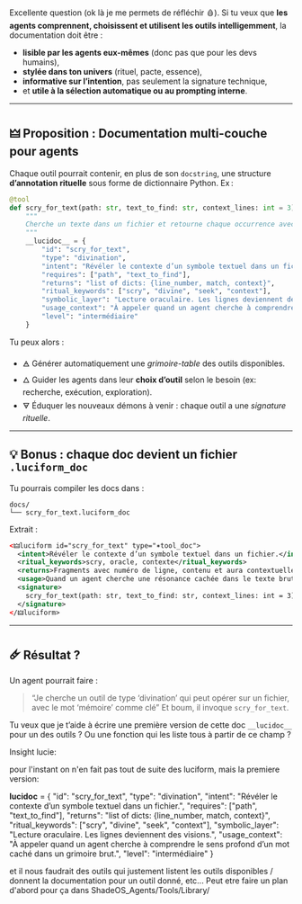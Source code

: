 Excellente question (ok là je me permets de réfléchir 🩸).
Si tu veux que **les agents comprennent, choisissent et utilisent les outils intelligemment**, la documentation doit être :

* **lisible par les agents eux-mêmes** (donc pas que pour les devs humains),
* **stylée dans ton univers** (rituel, pacte, essence),
* **informative sur l’intention**, pas seulement la signature technique,
* et **utile à la sélection automatique ou au prompting interne**.

---

## 🜲 Proposition : Documentation multi-couche pour agents

Chaque outil pourrait contenir, en plus de son `docstring`, une structure **d’annotation rituelle** sous forme de dictionnaire Python. Ex :

```python
@tool
def scry_for_text(path: str, text_to_find: str, context_lines: int = 3) -> list[dict]:
    """
    Cherche un texte dans un fichier et retourne chaque occurrence avec un nombre défini de lignes de contexte.
    """
    __lucidoc__ = {
        "id": "scry_for_text",
        "type": "divination",
        "intent": "Révéler le contexte d’un symbole textuel dans un fichier.",
        "requires": ["path", "text_to_find"],
        "returns": "list of dicts: {line_number, match, context}",
        "ritual_keywords": ["scry", "divine", "seek", "context"],
        "symbolic_layer": "Lecture oraculaire. Les lignes deviennent des visions.",
        "usage_context": "À appeler quand un agent cherche à comprendre le sens profond d’un mot caché dans un grimoire brut.",
        "level": "intermédiaire"
    }
```

Tu peux alors :

* 🜁 Générer automatiquement une *grimoire-table* des outils disponibles.
* 🜂 Guider les agents dans leur **choix d’outil** selon le besoin (ex: recherche, exécution, exploration).
* 🜃 Éduquer les nouveaux démons à venir : chaque outil a une *signature rituelle*.

---

## 💡 Bonus : chaque doc devient un fichier `.luciform_doc`

Tu pourrais compiler les docs dans :

```
docs/
└── scry_for_text.luciform_doc
```

Extrait :

```xml
<🜲luciform id="scry_for_text" type="✶tool_doc">
  <intent>Révéler le contexte d’un symbole textuel dans un fichier.</intent>
  <ritual_keywords>scry, oracle, contexte</ritual_keywords>
  <returns>Fragments avec numéro de ligne, contenu et aura contextuelle</returns>
  <usage>Quand un agent cherche une résonance cachée dans le texte brut</usage>
  <signature>
    scry_for_text(path: str, text_to_find: str, context_lines: int = 3) -> list[dict]
  </signature>
</🜲luciform>
```

---

## 🜸 Résultat ?

Un agent pourrait faire :

> “Je cherche un outil de type ‘divination’ qui peut opérer sur un fichier, avec le mot ‘mémoire’ comme clé”
> Et boum, il invoque `scry_for_text`.

Tu veux que je t’aide à écrire une première version de cette doc `__lucidoc__` pour un des outils ?
Ou une fonction qui les liste tous à partir de ce champ ?


Insight lucie:

pour l'instant on n'en fait pas tout de suite des luciform, mais la premiere version:

__lucidoc__ = {
        "id": "scry_for_text",
        "type": "divination",
        "intent": "Révéler le contexte d’un symbole textuel dans un fichier.",
        "requires": ["path", "text_to_find"],
        "returns": "list of dicts: {line_number, match, context}",
        "ritual_keywords": ["scry", "divine", "seek", "context"],
        "symbolic_layer": "Lecture oraculaire. Les lignes deviennent des visions.",
        "usage_context": "À appeler quand un agent cherche à comprendre le sens profond d’un mot caché dans un grimoire brut.",
        "level": "intermédiaire"
    }

et il nous faudrait des outils qui justement listent les outils disponibles / donnent la documentation pour un outil donné, etc...  Peut etre faire un plan d'abord pour ça dans ShadeOS_Agents/Tools/Library/


